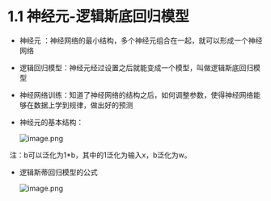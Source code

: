 # 1.1 神经元-逻辑斯底回归模型

- 神经元 ：神经网络的最小结构，多个神经元组合在一起，就可以形成一个神经网络

- 逻辑回归模型：神经元经过设置之后就能变成一个模型，叫做逻辑斯底回归模型

- 神经网络训练：知道了神经网络的结构之后，如何调整参数，使得神经网络能够在数据上学到规律，做出好的预测

- 神经元的基本结构：

  ![image.png](https://upload-images.jianshu.io/upload_images/7220971-1df6578ebb90b00a.png?imageMogr2/auto-orient/strip%7CimageView2/2/w/1240)


​    注：b可以泛化为1*b，其中的1泛化为输入x，b泛化为w。

- 逻辑斯蒂回归模型的公式

  ![image.png](https://upload-images.jianshu.io/upload_images/7220971-b76f20e6313383fa.png?imageMogr2/auto-orient/strip%7CimageView2/2/w/1240)